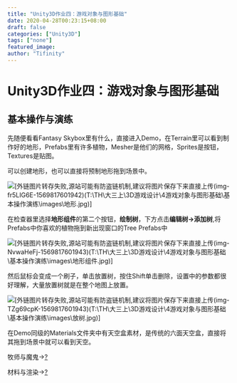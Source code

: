 ```yaml
---
title: "Unity3D作业四：游戏对象与图形基础"
date: 2020-04-28T00:23:15+08:00
draft: false
categories: ["Unity3D"]
tags: ["none"]
featured_image: 
author: "Tifinity"
---
```


# Unity3D作业四：游戏对象与图形基础

## 基本操作与演练

先随便看看Fantasy Skybox里有什么，直接进入Demo，在Terrain里可以看到制作好的地形，Prefabs里有许多植物，Mesher是他们的网格，Sprites是按钮，Textures是贴图。

可以创建地形，也可以直接将预制地形拖到场景中。

![\[外链图片转存失败,源站可能有防盗链机制,建议将图片保存下来直接上传(img-fr5LIG6E-1569817601942)(T:\TH\大三上\3D游戏设计\4游戏对象与图形基础\基本操作演练\images\地形.jpg)\]](https://img-blog.csdnimg.cn/20190930122656559.jpg?x-oss-process=image/watermark,type_ZmFuZ3poZW5naGVpdGk,shadow_10,text_aHR0cHM6Ly9ibG9nLmNzZG4ubmV0L1RpZmluaXR5,size_16,color_FFFFFF,t_70)

在检查器里选择**地形组件**的第二个按钮，**绘制树**，下方点击**编辑树->添加树**,将Prefabs中你喜欢的植物拖到新出现窗口的Tree Prefabs中

![\[外链图片转存失败,源站可能有防盗链机制,建议将图片保存下来直接上传(img-NvwaHeFj-1569817601943)(T:\TH\大三上\3D游戏设计\4游戏对象与图形基础\基本操作演练\images\地形组件.jpg)\]](https://img-blog.csdnimg.cn/20190930122705482.jpg?x-oss-process=image/watermark,type_ZmFuZ3poZW5naGVpdGk,shadow_10,text_aHR0cHM6Ly9ibG9nLmNzZG4ubmV0L1RpZmluaXR5,size_16,color_FFFFFF,t_70)

然后鼠标会变成一个刷子，单击放置树，按住Shift单击删除，设置中的参数都很好理解，大量放置树就是在整个地图上放置。

![\[外链图片转存失败,源站可能有防盗链机制,建议将图片保存下来直接上传(img-TZg69cpK-1569817601943)(T:\TH\大三上\3D游戏设计\4游戏对象与图形基础\基本操作演练\images\放树.jpg)\]](https://img-blog.csdnimg.cn/20190930122715140.jpg?x-oss-process=image/watermark,type_ZmFuZ3poZW5naGVpdGk,shadow_10,text_aHR0cHM6Ly9ibG9nLmNzZG4ubmV0L1RpZmluaXR5,size_16,color_FFFFFF,t_70)

在Demo同级的Materials文件夹中有天空盒素材，是传统的六面天空盒，直接将其拖到场景中就可以看到天空。



牧师与魔鬼->[?](https://blog.csdn.net/Tifinity/article/details/101536957)

材料与渲染->[?](https://blog.csdn.net/Tifinity/article/details/101536556)